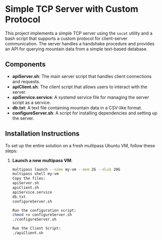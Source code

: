 # Simple TCP Server with Custom Protocol

This project implements a simple TCP server using the `socat` utility and a bash script that supports a custom protocol for client-server communication. The server handles a handshake procedure and provides an API for querying mountain data from a simple text-based database.

## Components

- **apiServer.sh**: The main server script that handles client connections and requests.
- **apiClient.sh**: The client script that allows users to interact with the server.
- **apiService.service**: A systemd service file for managing the server script as a service.
- **db.txt**: A text file containing mountain data in a CSV-like format.
- **configureServer.sh**: A script for installing dependencies and setting up the server.

## Installation Instructions

To set up the entire solution on a fresh multipass Ubuntu VM, follow these steps:

1. **Launch a new multipass VM**:
   ```bash
   multipass launch --name my-vm --mem 2G --disk 20G
   multipass shell my-vm
   Copy the files:
   apiServer.sh
   apiClient.sh
   apiService.service
   db.txt
   configureServer.sh

   Run the configuration script:
   chmod +x configureServer.sh
   ./configureServer.sh
   
   Run the Client Script:
   ./apiClient.sh 
